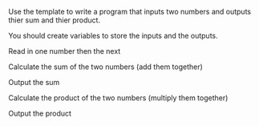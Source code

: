 Use the template to write a program that inputs two numbers and outputs thier sum and thier product.

You should create variables to store the inputs and the outputs.

Read in one number then the next

Calculate the sum of the two numbers (add them together)

Output the sum

Calculate the product of the two numbers (multiply them together)

Output the product
